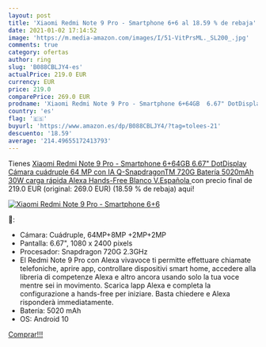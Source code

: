 ```yaml
---
layout: post
title: 'Xiaomi Redmi Note 9 Pro - Smartphone 6+6 al 18.59 % de rebaja'
date: 2021-01-02 17:14:52
image: 'https://m.media-amazon.com/images/I/51-VitPrsML._SL200_.jpg'
comments: true
category: ofertas
author: ring
slug: 'B088CBLJY4-es'
actualPrice: 219.0 EUR
currency: EUR
price: 219.0
comparePrice: 269.0 EUR
prodname: 'Xiaomi Redmi Note 9 Pro - Smartphone 6+64GB  6.67" DotDisplay  Cámara cuádruple 64 MP con IA  Q-SnapdragonTM 720G  Batería 5020mAh  30W carga rápida   Alexa Hands-Free  Blanco  V.Española '
country: 'es'
flag: '🇪🇸'
buyurl: 'https://www.amazon.es/dp/B088CBLJY4/?tag=tolees-21'
descuento: '18.59'
average: '214.49655172413793'
---
```


Tienes [Xiaomi Redmi Note 9 Pro - Smartphone 6+64GB  6.67" DotDisplay  Cámara cuádruple 64 MP con IA  Q-SnapdragonTM 720G  Batería 5020mAh  30W carga rápida   Alexa Hands-Free  Blanco  V.Española ](https://www.amazon.es/dp/B088CBLJY4/?tag=tolees-21) con precio final de  219.0 EUR (original: 269.0 EUR) (18.59 %  de rebaja) aqui!

[![Xiaomi Redmi Note 9 Pro - Smartphone 6+6](https://m.media-amazon.com/images/I/51-VitPrsML._SL200_.jpg)](https://www.amazon.es/dp/B088CBLJY4/?tag=tolees-21)

🔎:

- Cámara: Cuádruple, 64MP+8MP +2MP+2MP
- Pantalla: 6.67", 1080 x 2400 pixels
- Procesador: Snapdragon 720G 2.3GHz
- El Redmi Note 9 Pro con Alexa vivavoce ti permitte effettuare chiamate telefoniche, aprire app, controllare dispositivi smart home, accedere alla libreria di competenze Alexa e altro ancora usando solo la tua voce mentre sei in movimento. Scarica lapp Alexa e completa la configurazione a hands-free per iniziare. Basta chiedere e Alexa risponderà immediatamente.
- Batería: 5020 mAh
- OS: Android 10

[Comprar!!!](https://www.amazon.es/dp/B088CBLJY4/?tag=tolees-21)
